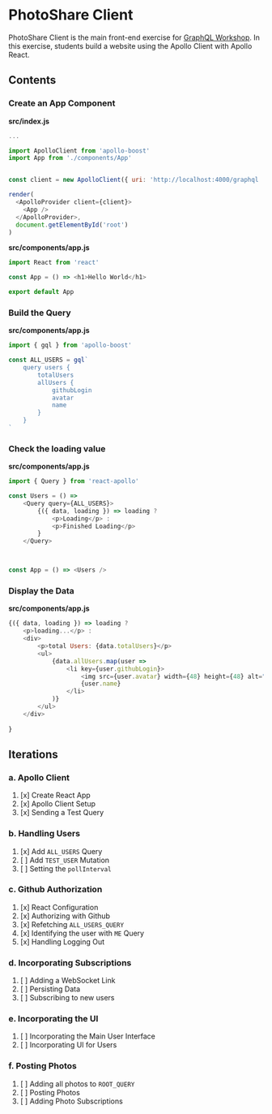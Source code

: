 PhotoShare Client
===============
PhotoShare Client is the main front-end  exercise for [GraphQL Workshop](https://www.graphqlworkshop.com). In this exercise, students build a website using the Apollo Client with Apollo React.

Contents
---------------

### Create an App Component

__src/index.js__
```javascript
...

import ApolloClient from 'apollo-boost'
import App from './components/App'


const client = new ApolloClient({ uri: 'http://localhost:4000/graphql '})

render(
  <ApolloProvider client={client}>
    <App />
  </ApolloProvider>,
  document.getElementById('root')
)  
```

__src/components/app.js__
```javascript
import React from 'react'

const App = () => <h1>Hello World</h1>

export default App
```

### Build the Query

__src/components/app.js__
```javascript
import { gql } from 'apollo-boost'

const ALL_USERS = gql`
    query users {
        totalUsers
        allUsers {
            githubLogin
            avatar
            name
        }
    }
`
```

### Check the loading value

__src/components/app.js__
```javascript
import { Query } from 'react-apollo'

const Users = () =>
    <Query query={ALL_USERS}>
        {({ data, loading }) => loading ?
            <p>Loading</p> :
            <p>Finished Loading</p>
        }
    </Query>



const App = () => <Users />

```

### Display the Data

__src/components/app.js__
```javascript
{({ data, loading }) => loading ?
    <p>loading...</p> :
    <div>
        <p>total Users: {data.totalUsers}</p>
        <ul>
            {data.allUsers.map(user => 
                <li key={user.githubLogin}> 
                    <img src={user.avatar} width={48} height={48} alt="" />
                    {user.name}
                </li>
            )}
        </ul>
    </div>
    
}
```

Iterations
---------------

### a. Apollo Client

1. [x] Create React App
2. [x] Apollo Client Setup
3. [x] Sending a Test Query

### b. Handling Users

1. [x] Add `ALL_USERS` Query
2. [ ] Add `TEST_USER` Mutation
3. [ ] Setting the `pollInterval`

### c. Github Authorization

1. [x] React Configuration
2. [x] Authorizing with Github
3. [x] Refetching `ALL_USERS_QUERY`
4. [x] Identifying the user with `ME` Query
5. [x] Handling Logging Out

### d. Incorporating Subscriptions

1. [ ] Adding a WebSocket Link
2. [ ] Persisting Data
3. [ ] Subscribing to new users

### e. Incorporating the UI

1. [ ] Incorporating the Main User Interface
2. [ ] Incorporating UI for Users

### f. Posting Photos

1. [ ] Adding all photos to `ROOT_QUERY`
2. [ ] Posting Photos
3. [ ] Adding Photo Subscriptions
